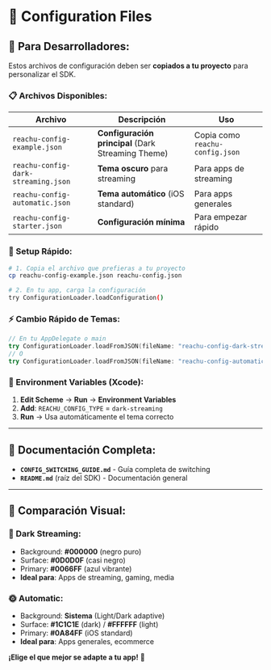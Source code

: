 # 📁 Configuration Files

## 🎯 **Para Desarrolladores:**

Estos archivos de configuración deben ser **copiados a tu proyecto** para personalizar el SDK.

### **📋 Archivos Disponibles:**

| Archivo | Descripción | Uso |
|---------|-------------|-----|
| `reachu-config-example.json` | **Configuración principal** (Dark Streaming Theme) | Copia como `reachu-config.json` |
| `reachu-config-dark-streaming.json` | **Tema oscuro** para streaming | Para apps de streaming |
| `reachu-config-automatic.json` | **Tema automático** (iOS standard) | Para apps generales |
| `reachu-config-starter.json` | **Configuración mínima** | Para empezar rápido |

### **🚀 Setup Rápido:**

```bash
# 1. Copia el archivo que prefieras a tu proyecto
cp reachu-config-example.json reachu-config.json

# 2. En tu app, carga la configuración
try ConfigurationLoader.loadConfiguration()
```

### **⚡ Cambio Rápido de Temas:**

```swift
// En tu AppDelegate o main
try ConfigurationLoader.loadFromJSON(fileName: "reachu-config-dark-streaming")
// O
try ConfigurationLoader.loadFromJSON(fileName: "reachu-config-automatic")
```

### **🔧 Environment Variables (Xcode):**

1. **Edit Scheme** → **Run** → **Environment Variables**
2. **Add**: `REACHU_CONFIG_TYPE` = `dark-streaming`
3. **Run** → Usa automáticamente el tema correcto

---

## 📖 **Documentación Completa:**

- **`CONFIG_SWITCHING_GUIDE.md`** - Guía completa de switching
- **`README.md`** (raíz del SDK) - Documentación general

---

## 🎨 **Comparación Visual:**

### **🌙 Dark Streaming:**
- Background: **#000000** (negro puro)
- Surface: **#0D0D0F** (casi negro)
- Primary: **#0066FF** (azul vibrante)
- **Ideal para**: Apps de streaming, gaming, media

### **🌞 Automatic:**
- Background: **Sistema** (Light/Dark adaptive)
- Surface: **#1C1C1E** (dark) / **#FFFFFF** (light)
- Primary: **#0A84FF** (iOS standard)
- **Ideal para**: Apps generales, ecommerce

**¡Elige el que mejor se adapte a tu app!** 🎯
